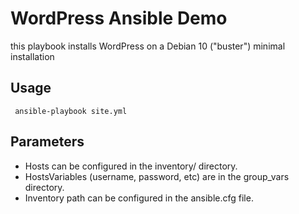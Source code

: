 # WordPress Ansible Demo

this playbook installs WordPress on a Debian 10 ("buster") minimal installation

## Usage

```
 ansible-playbook site.yml
```

## Parameters

- Hosts can be configured in the inventory/ directory.
- HostsVariables (username, password, etc) are in the group_vars directory.
- Inventory path can be configured in the ansible.cfg file.
